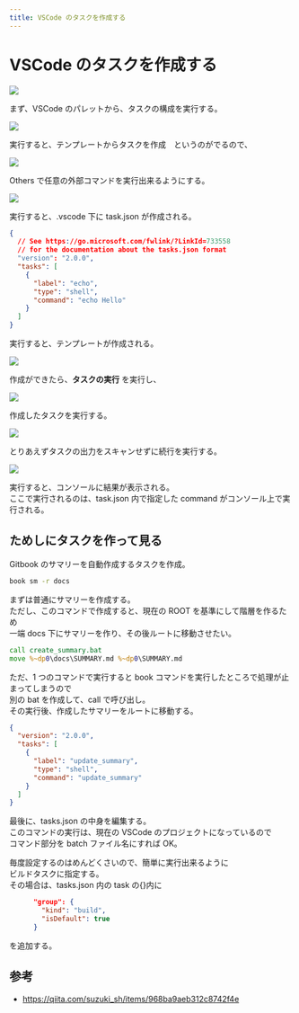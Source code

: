 ```yaml
---
title: VSCode のタスクを作成する
---
```

# VSCode のタスクを作成する

![](https://gyazo.com/c7ebaf071cf1ffe0c835d38d781bacac.png)

まず、VSCode のパレットから、タスクの構成を実行する。

![](https://gyazo.com/800a0590ab7215475dea29e6206c1bca.png)

実行すると、テンプレートからタスクを作成　というのがでるので、

![](https://gyazo.com/fe1fd7ba416b939555a4c4723e436d5f.png)

Others で任意の外部コマンドを実行出来るようにする。

![](https://gyazo.com/ccd4fa6d92357e6fc1b38c56fe5c179f.png)

実行すると、.vscode 下に task.json が作成される。

```json
{
  // See https://go.microsoft.com/fwlink/?LinkId=733558
  // for the documentation about the tasks.json format
  "version": "2.0.0",
  "tasks": [
    {
      "label": "echo",
      "type": "shell",
      "command": "echo Hello"
    }
  ]
}
```

実行すると、テンプレートが作成される。

![](https://gyazo.com/1737d881997af08ffa72765bf9d2da2c.png)

作成ができたら、**タスクの実行** を実行し、

![](https://gyazo.com/f2d8f253f630c4a6dbc8af5459a5063b.png)

作成したタスクを実行する。

![](https://gyazo.com/8a3e3f19ed14f6b964fd976bcf6c9872.png)

とりあえずタスクの出力をスキャンせずに続行を実行する。

![](https://gyazo.com/b5e250e59deaac20e445491c602c7992.png)

実行すると、コンソールに結果が表示される。  
ここで実行されるのは、task.json 内で指定した command がコンソール上で実行される。

## ためしにタスクを作って見る

Gitbook のサマリーを自動作成するタスクを作成。

```create_summary.bat
book sm -r docs
```

まずは普通にサマリーを作成する。  
ただし、このコマンドで作成すると、現在の ROOT を基準にして階層を作るため  
一端 docs 下にサマリーを作り、その後ルートに移動させたい。

```update_summary.bat
call create_summary.bat
move %~dp0\docs\SUMMARY.md %~dp0\SUMMARY.md
```

ただ、1 つのコマンドで実行すると book コマンドを実行したところで処理が止まってしまうので  
別の bat を作成して、call で呼び出し。  
その実行後、作成したサマリーをルートに移動する。

```json
{
  "version": "2.0.0",
  "tasks": [
    {
      "label": "update_summary",
      "type": "shell",
      "command": "update_summary"
    }
  ]
}
```

最後に、tasks.json の中身を編集する。  
このコマンドの実行は、現在の VSCode のプロジェクトになっているので  
コマンド部分を batch ファイル名にすれば OK。

毎度設定するのはめんどくさいので、簡単に実行出来るように  
ビルドタスクに指定する。  
その場合は、tasks.json 内の task の{}内に

```json
      "group": {
        "kind": "build",
        "isDefault": true
      }
```

を追加する。

## 参考

- https://qiita.com/suzuki_sh/items/968ba9aeb312c8742f4e
